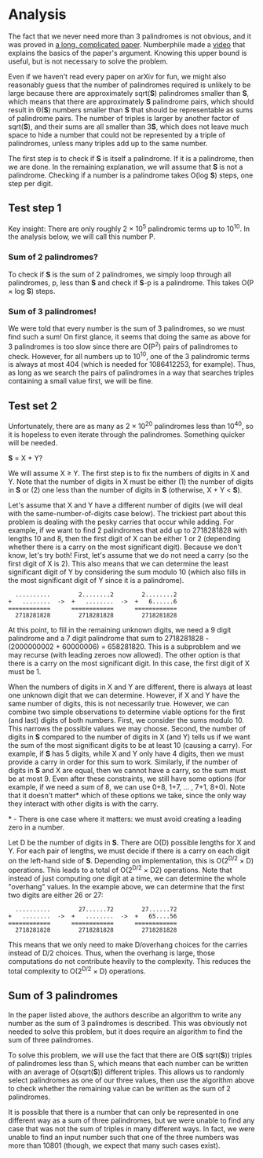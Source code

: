 # Analysis

The fact that we never need more than 3 palindromes is not obvious, and it was proved in [a long, complicated paper](https://arxiv.org/abs/1602.06208). Numberphile made a [video](https://www.youtube.com/watch?v=OKhacWQ2fCs) that explains the basics of the paper's argument. Knowing this upper bound is useful, but is not necessary to solve the problem.

Even if we haven't read every paper on arXiv for fun, we might also reasonably guess that the number of palindromes required is unlikely to be large because there are approximately sqrt(**S**) palindromes smaller than **S**, which means that there are approximately **S** palindrome pairs, which should result in Θ(**S**) numbers smaller than **S** that should be representable as sums of palindrome pairs. The number of triples is larger by another factor of sqrt(**S**), and their sums are all smaller than 3**S**, which does not leave much space to hide a number that could not be represented by a triple of palindromes, unless many triples add up to the same number.

The first step is to check if **S** is itself a palindrome. If it is a palindrome, then we are done. In the remaining explanation, we will assume that **S** is not a palindrome. Checking if a number is a palindrome takes O(log **S**) steps, one step per digit.

## Test step 1

Key insight: There are only roughly 2 × 10<sup>5</sup> palindromic terms up to 10<sup>10</sup>. In the analysis below, we will call this number P.

### Sum of 2 palindromes?

To check if **S** is the sum of 2 palindromes, we simply loop through all palindromes, p, less than **S** and check if **S**-p is a palindrome. This takes O(P × log **S**) steps.

### Sum of 3 palindromes!

We were told that every number is the sum of 3 palindromes, so we must find such a sum! On first glance, it seems that doing the same as above for 3 palindromes is too slow since there are O(P<sup>2</sup>) pairs of palindromes to check. However, for all numbers up to 10<sup>10</sup>, one of the 3 palindromic terms is always at most 404 (which is needed for 1086412253, for example). Thus, as long as we search the pairs of palindromes in a way that searches triples containing a small value first, we will be fine.

## Test set 2

Unfortunately, there are as many as 2 × 10<sup>20</sup> palindromes less than 10<sup>40</sup>, so it is hopeless to even iterate through the palindromes. Something quicker will be needed.

**S** = X + Y?

We will assume X ≥ Y. The first step is to fix the numbers of digits in X and Y. Note that the number of digits in X must be either (1) the number of digits in **S** or (2) one less than the number of digits in **S** (otherwise, X + Y < **S**).

Let's assume that X and Y have a different number of digits (we will deal with the same-number-of-digits case below). The trickiest part about this problem is dealing with the pesky carries that occur while adding. For example, if we want to find 2 palindromes that add up to 2718281828 with lengths 10 and 8, then the first digit of X can be either 1 or 2 (depending whether there is a carry on the most significant digit). Because we don't know, let's try both! First, let's assume that we do not need a carry (so the first digit of X is 2). This also means that we can determine the least significant digit of Y by considering the sum modulo 10 (which also fills in the most significant digit of Y since it is a palindrome).

```
  ..........        2........2        2........2
+   ........  ->  +   ........  ->  +   6......6
============      ============      ============
  2718281828        2718281828        2718281828
```

At this point, to fill in the remaining unknown digits, we need a 9 digit palindrome and a 7 digit palindrome that sum to 2718281828 - (2000000002 + 60000006) = 658281820. This is a subproblem and we may recurse (with leading zeroes now allowed). The other option is that there is a carry on the most significant digit. In this case, the first digit of X must be 1.

When the numbers of digits in X and Y are different, there is always at least one unknown digit that we can determine. However, if X and Y have the same number of digits, this is not necessarily true. However, we can combine two simple observations to determine viable options for the first (and last) digits of both numbers. First, we consider the sums modulo 10. This narrows the possible values we may choose. Second, the number of digits in **S** compared to the number of digits in X (and Y) tells us if we want the sum of the most significant digits to be at least 10 (causing a carry). For example, if **S** has 5 digits, while X and Y only have 4 digits, then we must provide a carry in order for this sum to work. Similarly, if the number of digits in **S** and X are equal, then we cannot have a carry, so the sum must be at most 9. Even after these constraints, we still have some options (for example, if we need a sum of 8, we can use 0+8, 1+7, ... , 7+1, 8+0). Note that it doesn't matter\* which of these options we take, since the only way they interact with other digits is with the carry.

\* - There is one case where it matters: we must avoid creating a leading zero in a number.

Let D be the number of digits in **S**. There are O(D) possible lengths for X and Y. For each pair of lengths, we must decide if there is a carry on each digit on the left-hand side of **S**. Depending on implementation, this is O(2<sup>D/2</sup> × D) operations. This leads to a total of O(2<sup>D/2</sup> × D2) operations. Note that instead of just computing one digit at a time, we can determine the whole "overhang" values. In the example above, we can determine that the first two digits are either 26 or 27:

```
  ..........        27......72        27......72
+   ........  ->  +   ........  ->  +   65....56
============      ============      ============
  2718281828        2718281828        2718281828
```

This means that we only need to make D/overhang choices for the carries instead of D/2 choices. Thus, when the overhang is large, those computations do not contribute heavily to the complexity. This reduces the total complexity to O(2<sup>D/2</sup> × D) operations.

## Sum of 3 palindromes

In the paper listed above, the authors describe an algorithm to write any number as the sum of 3 palindromes is described. This was obviously not needed to solve this problem, but it does require an algorithm to find the sum of three palindromes.

To solve this problem, we will use the fact that there are O(**S** sqrt(**S**)) triples of palindromes less than S, which means that each number can be written with an average of O(sqrt(**S**)) different triples. This allows us to randomly select palindromes as one of our three values, then use the algorithm above to check whether the remaining value can be written as the sum of 2 palindromes.

It is possible that there is a number that can only be represented in one different way as a sum of three palindromes, but we were unable to find any case that was not the sum of triples in many different ways. In fact, we were unable to find an input number such that one of the three numbers was more than 10801 (though, we expect that many such cases exist).
